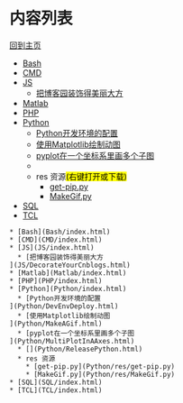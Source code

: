 
# 内容列表

[回到主页](https://charleechan.github.io/MyWiki)

* [Bash](Bash/index.html)
* [CMD](CMD/index.html)
* [JS](JS/index.html)
  * [把博客园装饰得美丽大方
](JS/DecorateYourCnblogs.html)
* [Matlab](Matlab/index.html)
* [PHP](PHP/index.html)
* [Python](Python/index.html)
  * [Python开发环境的配置
](Python/DevEnvDeploy.html)
  * [使用Matplotlib绘制动图
](Python/MakeAGif.html)
  * [pyplot在一个坐标系里画多个子图
](Python/MultiPlotInAAxes.html)
  * [](Python/ReleasePython.html)
  * res 资源<mark>(右键打开或下载)</mark>
    * [get-pip.py](Python/res/get-pip.py)
    * [MakeGif.py](Python/res/MakeGif.py)
* [SQL](SQL/index.html)
* [TCL](TCL/index.html)


```mind:height=300,title=内容概要,color
* [Bash](Bash/index.html)
* [CMD](CMD/index.html)
* [JS](JS/index.html)
  * [把博客园装饰得美丽大方
](JS/DecorateYourCnblogs.html)
* [Matlab](Matlab/index.html)
* [PHP](PHP/index.html)
* [Python](Python/index.html)
  * [Python开发环境的配置
](Python/DevEnvDeploy.html)
  * [使用Matplotlib绘制动图
](Python/MakeAGif.html)
  * [pyplot在一个坐标系里画多个子图
](Python/MultiPlotInAAxes.html)
  * [](Python/ReleasePython.html)
  * res 资源
    * [get-pip.py](Python/res/get-pip.py)
    * [MakeGif.py](Python/res/MakeGif.py)
* [SQL](SQL/index.html)
* [TCL](TCL/index.html)
```
